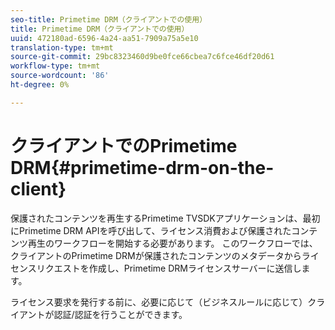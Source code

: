 ```yaml
---
seo-title: Primetime DRM（クライアントでの使用）
title: Primetime DRM（クライアントでの使用）
uuid: 472180ad-6596-4a24-aa51-7909a75a5e10
translation-type: tm+mt
source-git-commit: 29bc8323460d9be0fce66cbea7c6fce46df20d61
workflow-type: tm+mt
source-wordcount: '86'
ht-degree: 0%

---
```



# クライアントでのPrimetime DRM{#primetime-drm-on-the-client}

保護されたコンテンツを再生するPrimetime TVSDKアプリケーションは、最初にPrimetime DRM APIを呼び出して、ライセンス消費および保護されたコンテンツ再生のワークフローを開始する必要があります。 このワークフローでは、クライアントのPrimetime DRMが保護されたコンテンツのメタデータからライセンスリクエストを作成し、Primetime DRMライセンスサーバーに送信します。

ライセンス要求を発行する前に、必要に応じて（ビジネスルールに応じて）クライアントが認証/認証を行うことができます。
